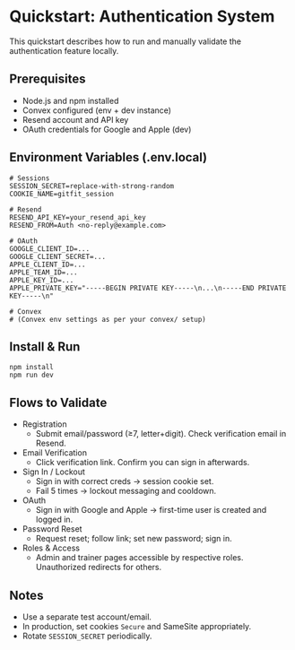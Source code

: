 # Quickstart: Authentication System

This quickstart describes how to run and manually validate the authentication feature locally.

## Prerequisites
- Node.js and npm installed
- Convex configured (env + dev instance)
- Resend account and API key
- OAuth credentials for Google and Apple (dev)

## Environment Variables (.env.local)
```
# Sessions
SESSION_SECRET=replace-with-strong-random
COOKIE_NAME=gitfit_session

# Resend
RESEND_API_KEY=your_resend_api_key
RESEND_FROM=Auth <no-reply@example.com>

# OAuth
GOOGLE_CLIENT_ID=...
GOOGLE_CLIENT_SECRET=...
APPLE_CLIENT_ID=...
APPLE_TEAM_ID=...
APPLE_KEY_ID=...
APPLE_PRIVATE_KEY="-----BEGIN PRIVATE KEY-----\n...\n-----END PRIVATE KEY-----\n"

# Convex
# (Convex env settings as per your convex/ setup)
```

## Install & Run
```
npm install
npm run dev
```

## Flows to Validate
- Registration
  - Submit email/password (≥7, letter+digit). Check verification email in Resend.
- Email Verification
  - Click verification link. Confirm you can sign in afterwards.
- Sign In / Lockout
  - Sign in with correct creds → session cookie set.
  - Fail 5 times → lockout messaging and cooldown.
- OAuth
  - Sign in with Google and Apple → first-time user is created and logged in.
- Password Reset
  - Request reset; follow link; set new password; sign in.
- Roles & Access
  - Admin and trainer pages accessible by respective roles. Unauthorized redirects for others.

## Notes
- Use a separate test account/email.
- In production, set cookies `Secure` and SameSite appropriately.
- Rotate `SESSION_SECRET` periodically.
